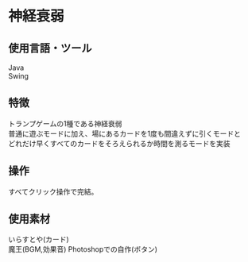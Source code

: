 # 神経衰弱
## 使用言語・ツール
Java  
Swing  
## 特徴
トランプゲームの1種である神経衰弱  
普通に遊ぶモードに加え、場にあるカードを1度も間違えずに引くモードと  
どれだけ早くすべてのカードをそろえられるか時間を測るモードを実装
## 操作
すべてクリック操作で完結。
## 使用素材
いらすとや(カード)  
魔王(BGM,効果音) 
Photoshopでの自作(ボタン)  
